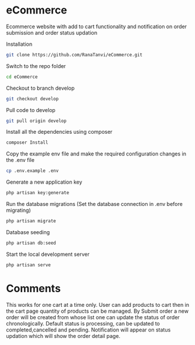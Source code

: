 
# eCommerce
Ecommerce website with add to cart functionality and notification on order submission and order status updation


Installation
```sh
git clone https://github.com/RanaTanvi/eCommerce.git
```

Switch to the repo folder
```sh
cd eCommerce
```
Checkout to branch develop 
```sh
git checkout develop
```

Pull code to develop
```sh
git pull origin develop
```

Install all the dependencies using composer
```sh
composer Install
```
Copy the example env file and make the required configuration changes in the .env file
```sh
cp .env.example .env
```
Generate a new application key
```sh
php artisan key:generate
```

Run the database migrations (Set the database connection in .env before migrating)
```sh
php artisan migrate
```

Database seeding
```sh
php artisan db:seed
```

Start the local development server
```sh
php artisan serve
```

# Comments

This works for one cart at a time only. User can add products to cart then in the cart page quantity of products can be managed.
By Submit order a new order will be created from whose list one can update the status of order chronologically. Default status is processing, can be updated to completed,cancelled and pending. Notification will appear on status updation which will show the order detail page.

